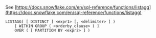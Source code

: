 See [https://docs.snowflake.com/en/sql-reference/functions/listagg](https://docs.snowflake.com/en/sql-reference/functions/listagg)
```
LISTAGG( [ DISTINCT ] <expr1> [, <delimiter> ] )
    [ WITHIN GROUP ( <orderby_clause> ) ]
    OVER ( [ PARTITION BY <expr2> ] )
```
